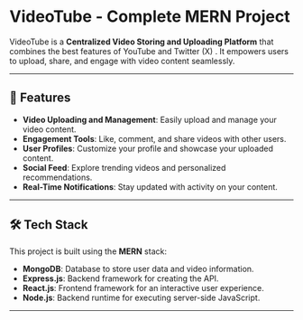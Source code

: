 # VideoTube - Complete MERN Project

VideoTube is a **Centralized Video Storing and Uploading Platform** that combines the best features of YouTube and Twitter (X)
. It empowers users to upload, share, and engage with video content seamlessly.

---

## 🌟 Features
- **Video Uploading and Management**: Easily upload and manage your video content.
- **Engagement Tools**: Like, comment, and share videos with other users.
- **User Profiles**: Customize your profile and showcase your uploaded content.
- **Social Feed**: Explore trending videos and personalized recommendations.
- **Real-Time Notifications**: Stay updated with activity on your content.

---

## 🛠️ Tech Stack
This project is built using the **MERN** stack:
- **MongoDB**: Database to store user data and video information.
- **Express.js**: Backend framework for creating the API.
- **React.js**: Frontend framework for an interactive user experience.
- **Node.js**: Backend runtime for executing server-side JavaScript.

---
